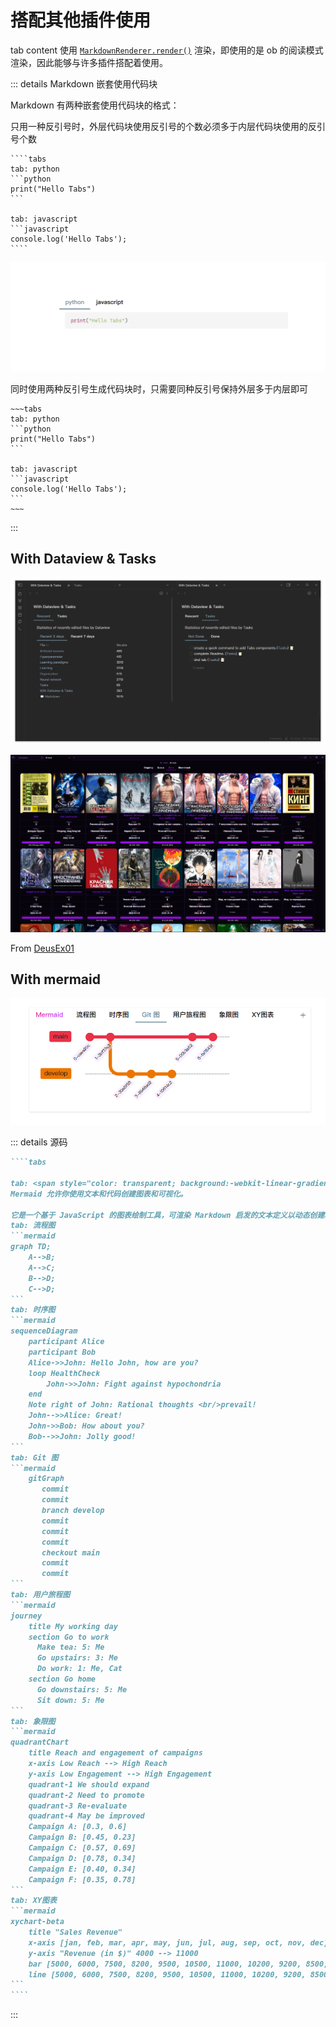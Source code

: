 # 搭配其他插件使用

tab content 使用 [`MarkdownRenderer.render()`](https://docs.obsidian.md/Reference/TypeScript+API/MarkdownRenderer/render#MarkdownRenderer.render()+method) 渲染，即使用的是 ob 的阅读模式渲染，因此能够与许多插件搭配着使用。

::: details Markdown 嵌套使用代码块

Markdown 有两种嵌套使用代码块的格式：

只用一种反引号时，外层代码块使用反引号的个数必须多于内层代码块使用的反引号个数

`````
````tabs
tab: python
```python
print("Hello Tabs")
```

tab: javascript
```javascript
console.log('Hello Tabs');
````
`````

![tabs-5](../../assets/tabs-5.png)

同时使用两种反引号生成代码块时，只需要同种反引号保持外层多于内层即可

````
~~~tabs
tab: python
```python
print("Hello Tabs")
```

tab: javascript
```javascript
console.log('Hello Tabs');
```
~~~
````

:::

## With Dataview & Tasks

![Tabs&Dataview](../../assets/tabs-3.png)

![Tabs&Dataview](../../assets/tabs-showcase-01-by-DeusEx01.png)

From [DeusEx01](https://github.com/xhuajin/obsidian-tabs/issues/28)

## With mermaid

![Tabs&Mermaid](../../assets/with-mermaid.png)

::: details 源码

`````md
````tabs

tab: <span style="color: transparent; background:-webkit-linear-gradient(120deg, #bd34fe 30%, #ff3670); -webkit-background-clip: text; -webkit-text-fill-color: transparent;">Mermaid</span>
Mermaid 允许你使用文本和代码创建图表和可视化。

它是一个基于 JavaScript 的图表绘制工具，可渲染 Markdown 启发的文本定义以动态创建和修改图表。
tab: 流程图
```mermaid
graph TD;
    A-->B;
    A-->C;
    B-->D;
    C-->D;
```
tab: 时序图
```mermaid
sequenceDiagram
    participant Alice
    participant Bob
    Alice->>John: Hello John, how are you?
    loop HealthCheck
        John->>John: Fight against hypochondria
    end
    Note right of John: Rational thoughts <br/>prevail!
    John-->>Alice: Great!
    John->>Bob: How about you?
    Bob-->>John: Jolly good!
```
tab: Git 图
```mermaid
    gitGraph
       commit
       commit
       branch develop
       commit
       commit
       commit
       checkout main
       commit
       commit
```
tab: 用户旅程图
```mermaid
journey
    title My working day
    section Go to work
      Make tea: 5: Me
      Go upstairs: 3: Me
      Do work: 1: Me, Cat
    section Go home
      Go downstairs: 5: Me
      Sit down: 5: Me
```
tab: 象限图
```mermaid
quadrantChart
    title Reach and engagement of campaigns
    x-axis Low Reach --> High Reach
    y-axis Low Engagement --> High Engagement
    quadrant-1 We should expand
    quadrant-2 Need to promote
    quadrant-3 Re-evaluate
    quadrant-4 May be improved
    Campaign A: [0.3, 0.6]
    Campaign B: [0.45, 0.23]
    Campaign C: [0.57, 0.69]
    Campaign D: [0.78, 0.34]
    Campaign E: [0.40, 0.34]
    Campaign F: [0.35, 0.78]
```
tab: XY图表
```mermaid
xychart-beta
    title "Sales Revenue"
    x-axis [jan, feb, mar, apr, may, jun, jul, aug, sep, oct, nov, dec]
    y-axis "Revenue (in $)" 4000 --> 11000
    bar [5000, 6000, 7500, 8200, 9500, 10500, 11000, 10200, 9200, 8500, 7000, 6000]
    line [5000, 6000, 7500, 8200, 9500, 10500, 11000, 10200, 9200, 8500, 7000, 6000]
```
````
`````

:::
